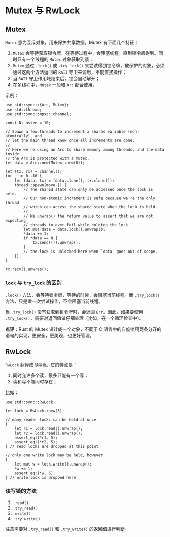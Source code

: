 # Mutex 与 RwLock

## Mutex

`Mutex` 意为互斥对象，用来保护共享数据。Mutex 有下面几个特征：
1. `Mutex` 会等待获取锁令牌，在等待过程中，会阻塞线程。直到锁令牌得到。同时只有一个线程的 `Mutex` 对象获取到锁；
2. `Mutex` 通过 `.lock()` 或 `.try_lock()` 来尝试得到锁令牌，被保护的对象，必须通过这两个方法返回的 `RAII` 守卫来调用，不能直接操作；
3. 当 `RAII` 守卫作用域结束后，锁会自动解开；
4. 在多线程中，`Mutex` 一般和 `Arc` 配合使用。
 
示例：
```
use std::sync::{Arc, Mutex};
use std::thread;
use std::sync::mpsc::channel;

const N: usize = 10;

// Spawn a few threads to increment a shared variable (non-atomically), and
// let the main thread know once all increments are done.
//
// Here we're using an Arc to share memory among threads, and the data inside
// the Arc is protected with a mutex.
let data = Arc::new(Mutex::new(0));

let (tx, rx) = channel();
for _ in 0..10 {
    let (data, tx) = (data.clone(), tx.clone());
    thread::spawn(move || {
        // The shared state can only be accessed once the lock is held.
        // Our non-atomic increment is safe because we're the only thread
        // which can access the shared state when the lock is held.
        //
        // We unwrap() the return value to assert that we are not expecting
        // threads to ever fail while holding the lock.
        let mut data = data.lock().unwrap();
        *data += 1;
        if *data == N {
            tx.send(()).unwrap();
        }
        // the lock is unlocked here when `data` goes out of scope.
    });
}

rx.recv().unwrap();
```

### `lock` 与 `try_lock` 的区别

`.lock()` 方法，会等待锁令牌，等待的时候，会阻塞当前线程。而 `.try_lock()` 方法，只是做一次尝试操作，不会阻塞当前线程。

当 `.try_lock()` 没有获取到锁令牌时，会返回 `Err`。因此，如果要使用 `.try_lock()`，需要对返回值做仔细处理（比如，在一个循环检查中）。


__点评__：Rust 的 Mutex 设计成一个对象，不同于 C 语言中的自旋锁用两条分开的语句的实现，更安全，更美观，也更好管理。


## RwLock

`RwLock` 翻译成 `读写锁`。它的特点是：

1. 同时允许多个读，最多只能有一个写；
2. 读和写不能同时存在；

比如：

```
use std::sync::RwLock;

let lock = RwLock::new(5);

// many reader locks can be held at once
{
    let r1 = lock.read().unwrap();
    let r2 = lock.read().unwrap();
    assert_eq!(*r1, 5);
    assert_eq!(*r2, 5);
} // read locks are dropped at this point

// only one write lock may be held, however
{
    let mut w = lock.write().unwrap();
    *w += 1;
    assert_eq!(*w, 6);
} // write lock is dropped here
```

### 读写锁的方法 

1. `.read()`
2. `.try_read()`
3. `.write()`
4. `.try_write()`

注意需要对 `.try_read()` 和 `.try_write()` 的返回值进行判断。
